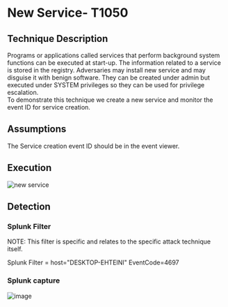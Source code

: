 # New Service- T1050

## Technique Description
Programs or applications called services that perform background system functions can be executed at start-up. The information related to a service is stored in the registry. Adversaries may install new service and may disguise it with benign software. They can be created under admin but executed under SYSTEM privileges so they can be used for privilege escalation.  
To demonstrate this technique we create a new service and monitor the event ID for service creation.

## Assumptions 
The Service creation event ID should be in the event viewer. 

## Execution
![new service](https://user-images.githubusercontent.com/36422282/55608510-9d516900-574c-11e9-82bd-af3d18e84f50.JPG)


## Detection
### Splunk Filter

NOTE: This filter is specific and relates to the specific attack technique itself.

Splunk Filter = host="DESKTOP-EHTEINI" EventCode=4697

### Splunk capture
![image](https://user-images.githubusercontent.com/36422282/55608548-afcba280-574c-11e9-9ac6-a50948bc59bf.png)
